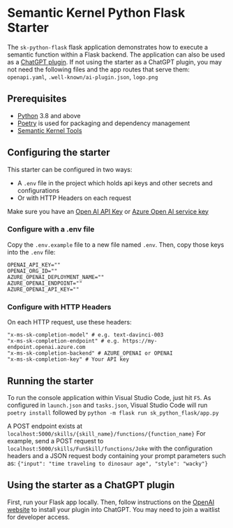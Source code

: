 # Semantic Kernel Python Flask Starter

The `sk-python-flask` flask application demonstrates how to execute a semantic function within a Flask backend.
The application can also be used as a [ChatGPT plugin](https://platform.openai.com/docs/plugins/introduction).
If not using the starter as a ChatGPT plugin, you may not need the following files and the app routes that serve them:
`openapi.yaml`, `.well-known/ai-plugin.json`, `logo.png`

## Prerequisites

- [Python](https://www.python.org/downloads/) 3.8 and above
- [Poetry](https://python-poetry.org/) is used for packaging and dependency management
- [Semantic Kernel Tools](https://marketplace.visualstudio.com/items?itemName=ms-semantic-kernel.semantic-kernel)

## Configuring the starter

This starter can be configured in two ways:

- A `.env` file in the project which holds api keys and other secrets and configurations
- Or with HTTP Headers on each request

Make sure you have an
[Open AI API Key](https://openai.com/api/) or
[Azure Open AI service key](https://learn.microsoft.com/azure/cognitive-services/openai/quickstart?pivots=rest-api)

### Configure with a .env file

Copy the `.env.example` file to a new file named `.env`. Then, copy those keys into the `.env` file:

```
OPENAI_API_KEY=""
OPENAI_ORG_ID=""
AZURE_OPENAI_DEPLOYMENT_NAME=""
AZURE_OPENAI_ENDPOINT=""
AZURE_OPENAI_API_KEY=""
```

### Configure with HTTP Headers

On each HTTP request, use these headers:

```
"x-ms-sk-completion-model" # e.g. text-davinci-003
"x-ms-sk-completion-endpoint" # e.g. https://my-endpoint.openai.azure.com
"x-ms-sk-completion-backend" # AZURE_OPENAI or OPENAI
"x-ms-sk-completion-key" # Your API key
```

## Running the starter

To run the console application within Visual Studio Code, just hit `F5`.
As configured in `launch.json` and `tasks.json`, Visual Studio Code will run `poetry install` followed by `python -m flask run sk_python_flask/app.py`

A POST endpoint exists at `localhost:5000/skills/{skill_name}/functions/{function_name}`
For example, send a POST request to `localhost:5000/skills/FunSkill/functions/Joke` with the configuration headers
and a JSON request body containing your prompt parameters such as:
`{"input": "time traveling to dinosaur age", "style": "wacky"}`

## Using the starter as a ChatGPT plugin

First, run your Flask app locally.
Then, follow instructions on the [OpenAI website](https://platform.openai.com/docs/plugins/introduction) to install your plugin into ChatGPT.
You may need to join a waitlist for developer access.

